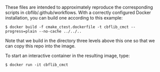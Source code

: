 These files are intended to approximately reproduce the corresponding
scripts in cbflib/.github/workflows. With a correctly configured Docker
installation, you can build one according to this example:

```
$ docker build -f cmake_ctest.dockerfile -t cbflib_cmct --progress=plain --no-cache ../../..
```

Note that we build in the directory three levels above this one so that we can
copy this repo into the image.

To start an interactive container in the resulting image, type:

```
$ docker run -it cbflib_cmct
```
